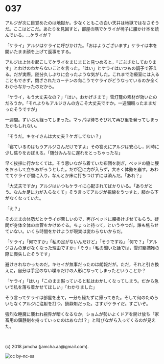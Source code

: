 # 037

アルジが次に目覚めたのは地獄か。少なくともこの白い天井は地獄ではなさそうだ。ここはどこだ。あたりを見回すと，部屋の隅でケライが椅子に腰かけ本を読んでいる。…ケライが？  

「ケライ」アルジはケライに呼びかけた。「おはようございます」ケライは本を開いたまま顔を上げて返事をする。  

アルジは上体を起こしてケライをまじまじと見つめると，「ごぶさたしております」とわけのわからないことを言った。「はい」とケライはいつもの調子で答える。だが実際，随分久しぶりに会ったような気がした。これまで治療室には入ることもできず，閉ざされたカーテンの向こうでケライがどうなっているのか全くわからなかったのだから。  

「ケライ，もう大丈夫なの？」「はい，おかげさまで」雪灯籠の素材が効いたのだろうか。「それよりもアルジさんの方こそ大丈夫ですか。一週間眠ったままだったそうですが」  

一週間。ずいぶん経ってしまった。マッパは待ちそびれて再び里を発ってしまったかもしれない。  

「そうだ。キセイさんは大丈夫？ケガしてない？」  

「寝ているのはもうアルジさんだけですよ」その答えにアルジは安心し，同時に少し焦りをおぼえる。「随分みんなに遅れをとっちゃったな」  

早く挨拶に行かなくては。そう思いながら着ていた布団を剥ぎ，ベッドの脇に腰をおろして立ちあがろうとした。だが足に力が入らず，大きく体勢を崩す。あわててケライが間に入り，なんとか床に打ちつけずには済んだ。「あれ？」  

「大丈夫ですか」アルジはいつもケライに心配されてばかりいる。「ありがとう。なんか足に力が入らなくて」そう言ってアルジが視線をうつすと，膝から下がなくなっていた。  

「え？」  

そのままの体勢だとケライが苦しいので，再びベッドに腰掛けさせてもらう。疑問が身体全体の血管をかけめぐる。ちょっと待って，というやつだ。誰も焦らせていない。いくら時間をかけようが現実は変わらないからだ。  

「ケライ」「何ですか」「私の足がないんだけど」「そうですね」「何で？」「アルジさんの足がなくなった理由ですか」「そう」「私の聞いた話では，雪灯籠捕獲の際に喪失したそうです」  

避けきれなかったのだ。キセイが無事だったのは朗報だが。ただ，それと引き換えに，自分は手足のない喋るだけの人形になってしまったということか？  

「ケライ」「はい」「このまま黙っていると私はおかしくなってしまう。だから急いで私を落ち着かせてほしい」「わかりました」  

そう言ってケライは部屋を出て，一分も経たずに帰ってきた。そして何のためらいもなくアルジに注射を打つ。鎮静剤だった。さすがケライだ。すごいぞ。  

強烈な睡魔に襲われ視界が暗くなるなか，ショムが勢いよくドアを開け放ち「家畜用の鎮静剤を持っていったのはあなた!？」と叫びながら入ってくるのが見えた。  

<br>  
<br>  
(c) 2018 jamcha (jamcha.aa@gmail.com).  

![cc by-nc-sa](http://i.creativecommons.org/l/by-nc-sa/4.0/88x31.png)

